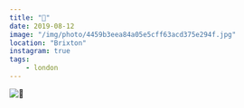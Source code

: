 ```yaml
---
title: "🌳"
date: 2019-08-12
image: "/img/photo/4459b3eea84a05e5cff63acd375e294f.jpg"
location: "Brixton"
instagram: true
tags:
    - london
---
```


![🌳](/img/photo/4459b3eea84a05e5cff63acd375e294f.jpg)
